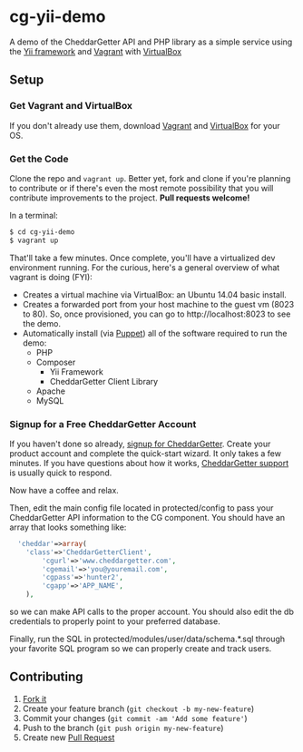 cg-yii-demo
===========
A demo of the CheddarGetter API and PHP library as a simple service using the
[Yii framework](http://www.yiiframework.com/) and
[Vagrant](http://www.vagrantup.com/) with
[VirtualBox](https://www.virtualbox.org/)

## Setup

### Get Vagrant and VirtualBox

If you don't already use them, download
[Vagrant](http://www.vagrantup.com/downloads.html) and
[VirtualBox](https://www.virtualbox.org/wiki/Downloads) for your OS.

### Get the Code

Clone the repo and `vagrant up`. Better yet, fork and clone if you're
planning to contribute or if there's even the most remote possibility that you
will contribute improvements to the project. **Pull requests welcome!**

In a terminal:

```bash
$ cd cg-yii-demo
$ vagrant up
```

That'll take a few minutes. Once complete, you'll have a virtualized
dev environment running. For the curious, here's a general overview of what
vagrant is doing (FYI):

* Creates a virtual machine via VirtualBox: an Ubuntu 14.04 basic install.
* Creates a forwarded port from your host machine to the guest vm (8023 to 80).
So, once provisioned, you can go to http://localhost:8023 to see the demo.
* Automatically install (via [Puppet](http://puppetlabs.com/)) all of the
software required to run the demo:
  * PHP
  * Composer
    * Yii Framework
    * CheddarGetter Client Library
  * Apache
  * MySQL

### Signup for a Free CheddarGetter Account

If you haven't done so already,
[signup for CheddarGetter](https://cheddargetter.com/signup). Create your
product account and complete the quick-start wizard. It only takes a few
minutes. If you have questions about how it works,
[CheddarGetter support](http://support.cheddargetter.com/disucussion/new) is
usually quick to respond.

Now have a coffee and relax.

Then, edit the main config file located in protected/config to pass your
CheddarGetter API information to the CG component. You should have an
array that looks something like:

```php
  'cheddar'=>array(
    'class'=>'CheddarGetterClient',
		'cgurl'=>'www.cheddargetter.com',
		'cgemail'=>'you@youremail.com',
		'cgpass'=>'hunter2',
		'cgapp'=>'APP_NAME',
	),
```
so we can make API calls to the proper account. You should also edit the db
credentials to properly point to your preferred database.

Finally, run the SQL in protected/modules/user/data/schema.*.sql through
your favorite SQL program so we can properly create and track users.

## Contributing

1. [Fork it](https://help.github.com/articles/fork-a-repo)
2. Create your feature branch (`git checkout -b my-new-feature`)
3. Commit your changes (`git commit -am 'Add some feature'`)
4. Push to the branch (`git push origin my-new-feature`)
5. Create new [Pull Request](https://help.github.com/articles/using-pull-requests)
